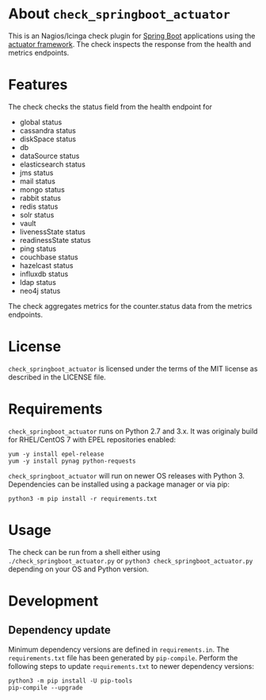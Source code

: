 About `check_springboot_actuator`
=================================

This is an Nagios/Icinga check plugin for
[Spring Boot](https://projects.spring.io/spring-boot/) applications using the
[actuator framework](http://docs.spring.io/spring-boot/docs/current-SNAPSHOT/reference/htmlsingle/#production-ready).
The check inspects the response from the health and metrics endpoints.

Features
========

The check checks the status field from the health endpoint for

- global status
- cassandra status
- diskSpace status
- db
- dataSource status
- elasticsearch status
- jms status
- mail status
- mongo status
- rabbit status
- redis status
- solr status
- vault
- livenessState status
- readinessState status
- ping status
- couchbase status
- hazelcast status
- influxdb status
- ldap status
- neo4j status

The check aggregates metrics for the counter.status data from the metrics
endpoints.

License
=======

`check_springboot_actuator` is licensed under the terms of the MIT license as
described in the LICENSE file.

Requirements
============

`check_springboot_actuator` runs on Python 2.7 and 3.x. It was originaly build
for RHEL/CentOS 7 with EPEL repositories enabled:

```
yum -y install epel-release
yum -y install pynag python-requests
```

`check_springboot_actuator` will run on newer OS releases with Python 3.
Dependencies can be installed using a package manager or via pip:

```
python3 -m pip install -r requirements.txt
```

Usage
=====

The check can be run from a shell either using `./check_springboot_actuator.py`
or `python3 check_springboot_actuator.py` depending on your OS and Python
version.

Development
===========

## Dependency update

Minimum dependency versions are defined in `requirements.in`. The
`requirements.txt` file has been generated by `pip-compile`. Perform the
following steps to update `requirements.txt` to newer dependency versions:

```
python3 -m pip install -U pip-tools
pip-compile --upgrade
```
